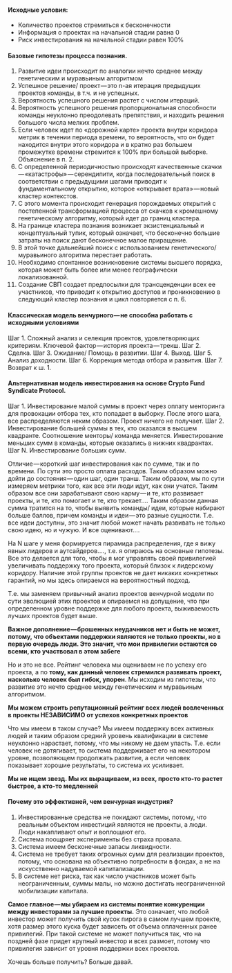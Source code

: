 #### Исходные условия:

* Количество проектов стремиться к бесконечности
* Информация о проектах на начальной стадии равна 0
* Риск инвестирования на начальной стадии равен 100%

#### Базовые гипотезы процесса познания.

1. Развитие идеи происходит по аналогии нечто среднее между генетическим и муравьиным алгоритмом
2. Успешное решение/ проект — это n-ая итерация предыдущих проектов команды, в т.ч. и не успешных.
3. Вероятность успешного решения растет с числом итераций.
4. Вероятность успешного решения пропорциональная способности команды неуклонно преодолевать препятствия, и находить решения большого числа мелких проблем.
5. Если человек идет по «дорожной карте» проекта внутри коридора метрик в течении периода времени, то вероятность, что он будет находится внутри этого коридора и в кратно раз большем промежутке времени стремится к 100% при большой выборке. Объяснение в п. 2.
6. С определенной периодичностью происходят качественные скачки — «катастрофы» — серендипити, когда последовательный поиск в соответствии с предыдущими шагами приводит к фундаментальному открытию, которое «открывает врата» — новый кластер контекстов.
7. С этого момента происходит генерация порождаемых открытий с постепенной трансформацией процесса от скачков к кромешному генетическому алгоритму, который идет до границ кластера.
8. На границе кластера познания возникает экзистенциальный и концептуальный тупик, который означает, что бесконечно большие затраты на поиск дают бесконечное малое приращение.
9. В этой точке дальнейший поиск с использованием генетического/ муравьиного алгоритма перестает работать.
10. Необходимо спонтанное возникновение системы высшего порядка, которая может быть более или менее географически локализованной.
11. Создание СВП создает предпосылки для трансценденции всех ее участников, что приводит к открытию доступов и проникновению в следующий кластер познания и цикл повторяется с п. 6.

#### Классическая модель венчурного — не способна работать с исходными условиями

Шаг 1. Сложный анализ и селекция проектов, удовлетворяющих критериям. Ключевой фактор — история проекта — трекш.
Шаг 2. Сделка.
Шаг 3. Ожидание/ Помощь в развитии.
Шаг 4. Выход.
Шаг 5. Анализ доходности.
Шаг 6. Коррекция метода отбора и развития.
Шаг 7. Возврат к ш. 1.

#### Альтернативная модель инвестирования на основе Crypto Fund Syndicate Protocol.

Шаг 1. Инвестирование малой суммы в проект через оплату менторинга для провокации отбора тех, кто попадает в выборку. После этого шага, все распределяются неким образом. Проект ничего не получает.
Шаг 2. Инвестирование большей суммы в тех, кто оказался в высшем квадранте. Соотношение менторы/ команда меняется. Инвестирование меньших сумм в команды, которые оказались в нижних квадрантах.
Шаг N. Инвестирование больших сумм.

Отличие — короткий шаг инвестирования как по сумме, так и по времени. По сути это просто оплата расходов. Таким образом можно дойти до состояния — один шаг, один транш. Таким образом, мы по сути измеряем метрики того, как все эти люди идут, как они учатся. Таким образом все они зарабатывают свою карму — и те, кто развивает проекты, и те, кто помогает и те, кто трекает…. Таким образом данная сумма тратится на то, чтобы выявить команды/ идеи, которые набирают больше баллов, причем команды и идеи — это разные сущности. Т.е. все идеи доступны, это значит любой может начать развивать не только свою идею, но и чужую. И все оценивают….

На N шаге у меня формируется пирамида распределения, где я вижу явных лидеров и аутсайдеров…., т.е. я опираюсь на основные гипотезы. Все это делается для того, чтобы я мог управлять своей привилегией увеличивать поддержку того проекта, который близок к лидерскому коридору. Наличие этой группы проектов не дает никаких конкретных гарантий, но мы здесь опираемся на вероятностный подход.

Т.е. мы заменяем привычный анализ проектов венчурной модели по сути эволюцией этих проектов и опираемся на допущение, что при определенном уровне поддержке для любого проекта, выживаемость лучших проектов будет выше.

**Важное дополнение — брошенных неудачников нет и быть не может, потому, что объектами поддержки являются не только проекты, но в первую очередь люди. Это значит, что мои привилегии остаются со всеми, кто участвовал в этом забеге**

Но и это не все. Рейтинг человека мы оцениваем не по успеху его проекта, а по **тому, как данный человек стремился развивать проект, насколько человек был гибок, упорен**. Мы исходим из гипотезы, что развитие это нечто среднее между генетическим и муравьиным алгоритмом.

**Мы можем строить репутационный рейтинг всех людей вовлеченных в проекты НЕЗАВИСИМО от успехов конкретных проектов**

Что мы имеем в таком случае? Мы имеем поддержку всех активных людей и таким образом средний уровень квалификации в системе неуклонно нарастает, потому, что мы никому не даем упасть. Т.е. если человек не дотягивает, то система поддерживает его на некотором уровне, позволяющем продолжать развитие, а если человек показывает хорошие результаты, то система их усиливает.

**Мы не ищем звезд. Мы их выращиваем, из всех, просто кто-то растет быстрее, а кто-то медленней**

#### Почему это эффективней, чем венчурная индустрия?

1. Инвестированные средства не покидают системы, потому, что реальным объектом инвестиций являются не проекты, а люди. Люди накапливают опыт и воплощают его.
2. Система поощряет эксперименты без страха провала.
3. Система имеем бесконечные запасы ликвидности.
4. Система не требует таких огромных сумм для реализации проектов, потому, что основана на объективно потребности в фондах, а не на искусственно надуваемой капитализации.
5. В системе нет риска, так как число участников может быть неограниченным, суммы малы, но можно достигать неограниченной мобилизации капитала.

**Самое главное — мы убираем из системы понятие конкуренции между инвесторами за лучшие проекты.** Это означает, что любой инвестор может получить свой кусок пирога в самом лучшем проекте, хотя размер этого куска будет зависеть от объема оплаченных ранее привилегий. При такой системе не может получиться так, что на поздней фазе придет крупный инвестор и всех размоет, потому что привилегия зависит от уровня поддержки всех проектов.

Хочешь больше получить? Больше давай.
